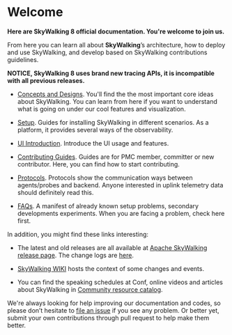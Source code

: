 # Welcome
**Here are SkyWalking 8 official documentation. You're welcome to join us.**

From here you can learn all about **SkyWalking**’s architecture, how to deploy and use SkyWalking, and develop based on SkyWalking contributions guidelines.

**NOTICE, SkyWalking 8 uses brand new tracing APIs, it is incompatible with all previous releases.**

- [Concepts and Designs](en/concepts-and-designs/README.md). You'll find the the most important core ideas about SkyWalking. You can learn from here if you want to understand what is going on under our cool features and visualization.

- [Setup](en/setup/README.md). Guides for installing SkyWalking in different scenarios. As a platform, it provides several ways of the observability.

- [UI Introduction](en/ui/README.md). Introduce the UI usage and features. 

- [Contributing Guides](en/guides/README.md). Guides are for PMC member, committer or new contributor. Here, you can find how to start contributing.

- [Protocols](en/protocols/README.md). Protocols show the communication ways between agents/probes and backend. Anyone interested in uplink telemetry data should definitely read this.

- [FAQs](en/FAQ/README.md). A manifest of already known setup problems, secondary developments experiments. When you are facing a problem, check here first.


In addition, you might find these links interesting:

- The latest and old releases are all available at [Apache SkyWalking release page](http://skywalking.apache.org/downloads/). The change logs are [here](../CHANGES.md).

- [SkyWalking WIKI](https://cwiki.apache.org/confluence/display/SKYWALKING/Home) hosts the context of some changes and events.

- You can find the speaking schedules at Conf, online videos and articles about SkyWalking in [Community resource catalog](https://github.com/OpenSkywalking/Community).

We're always looking for help improving our documentation and codes, so please don’t hesitate to [file an issue](https://github.com/apache/skywalking/issues/new) 
if you see any problem. 
Or better yet, submit your own contributions through pull request to help make them better.

